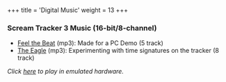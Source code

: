 +++
title = 'Digital Music'
weight = 13
+++

### Scream Tracker 3 Music (16-bit/8-channel)

- [Feel the Beat](_Fn-fbeat.mp3) (mp3): Made for a PC Demo (5 track)
- [The Eagle](_Neagle.mp3) (mp3): Experimenting with time signatures on the tracker (8 track)

*Click [here](_it.html) to play in emulated hardware.*
